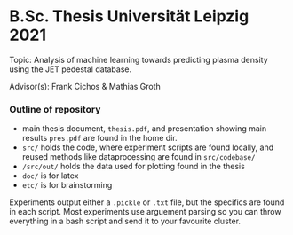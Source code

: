 # B.Sc. Thesis Universität Leipzig 2021

Topic: Analysis of machine learning towards predicting plasma density using the JET pedestal database.

Advisor(s): Frank Cichos & Mathias Groth

### Outline of repository 

- main thesis document, `thesis.pdf`, and presentation showing main results `pres.pdf` are found in the home dir. 
- `src/` holds the code, where experiment scripts are found locally, and reused methods like dataprocessing are found in `src/codebase/`
- `/src/out/` holds the data used for plotting found in the thesis 
- `doc/` is for latex
- `etc/` is for brainstorming 

Experiments output either a `.pickle` or `.txt` file, but the specifics are found in each script. Most experiments use arguement parsing so you can throw everything in a bash script and send it to your favourite cluster. 
